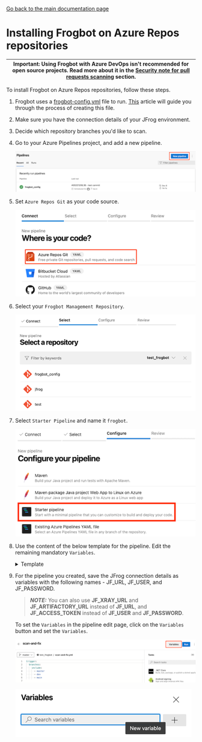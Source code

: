 [Go back to the main documentation page](https://github.com/jfrog/frogbot)

# Installing Frogbot on Azure Repos repositories

| Important: Using Frogbot with Azure DevOps isn't recommended for open source projects. Read more about it in the [Security note for pull requests scanning](../README.md#-security-note-for-pull-requests-scanning) section. |
| -------------------------------------------------------------------------------------------------------------------------------------------------------------------------------------------------------------------- |

To install Frogbot on Azure Repos repositories, follow these steps.

1. Frogbot uses a [frogbot-config.yml](templates/.frogbot/frogbot-config.yml) file to run. [This](frogbot-config.md) article will guide you through the process of creating this file.

2. Make sure you have the connection details of your JFrog environment.

3. Decide which repository branches you'd like to scan.

4. Go to your Azure Pipelines project, and add a new pipeline.

   ![azure-new-pipeline.png](../images/azure-new-pipeline.png)

5. Set `Azure Repos Git` as your code source.

   ![azure-set-code-source.png.png](../images/azure-set-code-source.png)

6. Select your `Frogbot Management Repository`.

   ![azure-select-repo-to-test.png](../images/azure-select-repo-to-test.png)

7. Select `Starter Pipeline` and name it `frogbot`.

   ![azure-starter-pipeline.png](../images/azure-starter-pipeline.png)

8. Use the content of the below template for the pipeline. Edit the remaining mandatory `Variables`.

    <details>
      <summary>Template</summary>

    ```yml
     schedules:
          # Every 5 minutes
          - cron: "*/5 * * * *"
            branches: 
              include: 
                - "*"
     pool:
          vmImage: ubuntu-latest
    
     jobs:
        - job:
          displayName: "Frogbot Scan Pull Requests"
          steps:
               - task: CmdLine@2
                 displayName: 'Download and Run Frogbot'
                 env:
                    # [Mandatory]
                    # Azure Repos personal access token with Code -> Read & Write permissions
                    JF_GIT_TOKEN: $(FROGBOT_GIT_TOKEN)
    
                    # [Mandatory]
                    # JFrog platform URL (This functionality requires version 3.29.0 or above of Xray)
                    JF_URL: $(JF_URL)
   
                    # [Mandatory if JF_USER and JF_PASSWORD are not provided]
                    # JFrog access token with 'read' permissions for Xray
                    JF_ACCESS_TOKEN: $(JF_ACCESS_TOKEN)
    
                    # [Mandatory if JF_ACCESS_TOKEN is not provided]
                    # JFrog user and password with 'read' permissions for Xray
                    # JF_USER: $(JF_USER)
                    # JF_PASSWORD: $(JF_PASSWORD)
   
                    # [Mandatory]
                    # The name of the organization that owns this project
                    JF_GIT_OWNER: ""
   
                    # Predefined Azure Pipelines variables. There's no need to set them.
                    JF_GIT_PROJECT: $(System.TeamProject)
                    JF_GIT_API_ENDPOINT: $(System.CollectionUri)
                    JF_GIT_PROVIDER: 'azureRepos'
    
                 inputs:
                   script: |
                     curl -fLg "https://releases.jfrog.io/artifactory/frogbot/v2/[RELEASE]/getFrogbot.sh" | sh
                     ./frogbot scan-pull-requests
                     ./frogbot scan-and-fix-repos
    ```

</details>

9. For the pipeline you created, save the JFrog connection details as variables with the following names - JF_URL, JF_USER, and JF_PASSWORD.

   > **_NOTE:_** You can also use **JF_XRAY_URL** and **JF_ARTIFACTORY_URL** instead of **JF_URL**, and **JF_ACCESS_TOKEN**
   > instead of **JF_USER** and **JF_PASSWORD**.

   To set the `Variables` in the pipeline edit page, click on the `Variables` button and set the `Variables`.

   ![variables_button.png](../images/azure-variables-button.png)

   ![img_1.png](../images/azure-new-variable.png)
